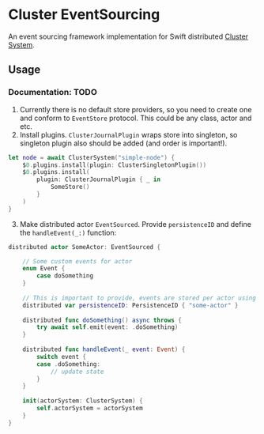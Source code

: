 # Cluster EventSourcing

An event sourcing framework implementation for Swift distributed [Cluster System](https://github.com/apple/swift-distributed-actors).

## Usage

### Documentation: TODO

1. Currently there is no default store providers, so you need to create one and conform to `EventStore` protocol. This could be any class, actor and etc.
2. Install plugins. `ClusterJournalPlugin` wraps store into singleton, so singleton plugin also should be added (and order is important!).
```swift
let node = await ClusterSystem("simple-node") {
    $0.plugins.install(plugin: ClusterSingletonPlugin())
    $0.plugins.install(
        plugin: ClusterJournalPlugin { _ in
            SomeStore()
        }
    )
}
```

3. Make distributed actor `EventSourced`. Provide `persistenceID` and define the `handleEvent(_:)` function:
```swift
distributed actor SomeActor: EventSourced {

    // Some custom events for actor
    enum Event {
        case doSomething 
    }
    
    // This is important to provide, events are stored per actor using persistenceID
    distributed var persistenceID: PersistenceID { "some-actor" }
    
    distributed func doSomething() async throws {
        try await self.emit(event: .doSomething)
    }
    
    distributed func handleEvent(_ event: Event) { 
        switch event {
        case .doSomething:
            // update state
        }
    }
    
    init(actorSystem: ClusterSystem) {
        self.actorSystem = actorSystem
    }
}
```

